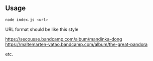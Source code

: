 ## Usage
```bash
node index.js <url>
```

URL format should be like this style 

https://secousse.bandcamp.com/album/mandinka-dong
https://maltemarten-yatao.bandcamp.com/album/the-great-pandora

etc.
